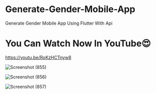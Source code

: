 # Generate-Gender-Mobile-App
Generate Gender Mobile App Using Flutter With Api

# You Can Watch Now In YouTube😍 <br>
https://youtu.be/RoKzHCTnyw8

![Screenshot (855)](https://github.com/SE-LAPS/Generate-Gender-Mobile-App/assets/87580847/16f725ac-bd3a-45a8-94a2-720e43955f61)

![Screenshot (856)](https://github.com/SE-LAPS/Generate-Gender-Mobile-App/assets/87580847/892e73df-720d-44d6-8f11-f1e698f504d9)

![Screenshot (857)](https://github.com/SE-LAPS/Generate-Gender-Mobile-App/assets/87580847/46447623-d423-4446-b3c2-6f6776f9d484)
